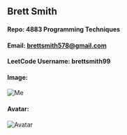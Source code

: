 ## Brett Smith
#### Repo: 4883 Programming Techniques
#### Email: brettsmith578@gmail.com
#### LeetCode Username: brettsmith99
#### Image:
![Me](https://user-images.githubusercontent.com/123031685/214196692-1d69d323-97e1-446b-b3a6-145031e25962.jpg)
#### Avatar:
![Avatar](https://avatars.githubusercontent.com/u/123031685?s=96&v=4)
